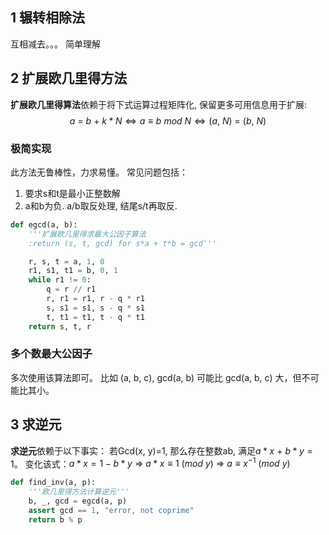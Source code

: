 ## 1 辗转相除法
互相减去。。。 简单理解

## 2 扩展欧几里得方法
**扩展欧几里得算法**依赖于将下式运算过程矩阵化, 保留更多可用信息用于扩展:
$$a\ =\ b\ +\ k*N \Longleftrightarrow a\equiv b\ mod\ N \Longleftrightarrow (a,\ N)\ =\ (b,\ N)$$

### 极简实现
此方法无鲁棒性，力求易懂。
常见问题包括：
1. 要求s和t是最小正整数解
2. a和b为负. a/b取反处理, 结尾s/t再取反.
```python
def egcd(a, b):
    '''扩展欧几里得求最大公因子算法
    :return (s, t, gcd) for s*a + t*b = gcd'''

    r, s, t = a, 1, 0
    r1, s1, t1 = b, 0, 1
    while r1 != 0:
        q = r // r1
        r, r1 = r1, r - q * r1
        s, s1 = s1, s - q * s1
        t, t1 = t1, t - q * t1
    return s, t, r

```
### 多个数最大公因子
多次使用该算法即可。 比如 (a, b, c), gcd(a, b) 可能比 gcd(a, b, c) 大，但不可能比其小。

## 3 求逆元

**求逆元**依赖于以下事实：
若Gcd(x, y)=1, 那么存在整数ab, 满足$a*x\ +\ b*y = 1$。
变化该式：$a*x=1-b*y\ \Rightarrow\  a*x\equiv 1\ (mod\ y)\ \Rightarrow\ a\equiv x^{-1}\ (mod\ y)$

```python
def find_inv(a, p):
    '''欧几里得方法计算逆元'''
    b, _, gcd = egcd(a, p)
    assert gcd == 1, "error, not coprime"
    return b % p
```